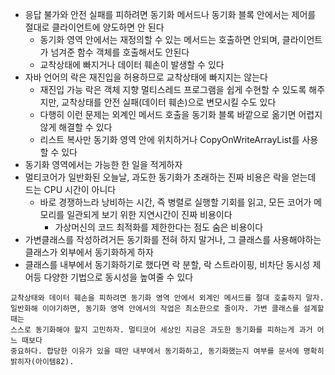 * 응답 불가와 안전 실패를 피하려면 동기화 메서드나 동기화 블록 안에서는 제어를 절대로 클라이언트에 양도하면 안 된다
  * 동기화 영역 안에서는 재정의할 수 있는 메서드는 호출하면 안되며, 클라이언트가 넘겨준 함수 객체를 호출해서도 안된다
  * 교착상태에 빠지거나 데이터 훼손이 발생할 수 있다
* 자바 언어의 락은 재진입을 허용하므로 교착상태에 빠지지는 않는다
  * 재진입 가능 락은 객체 지향 멀티스레드 프로그램을 쉽게 수현할 수 있도록 해주지만, 교착상태를 안전 실패(데이터 훼손)으로 변모시킬 수도 있다
  * 다행히 이런 문제는 외계인 메서드 호출을 동기화 블록 바깥으로 옮기면 어렵지 않게 해결할 수 있다
  * 리스트 복사만 동기화 영역 안에 위치하거나 CopyOnWriteArrayList를 사용할 수 있다
* 동기화 영역에서는 가능한 한 일을 적게하자
* 멀티코어가 일반화된 오늘날, 과도한 동기화가 초래하는 진짜 비용은 락을 얻는데 드는 CPU 시간이 아니다
  * 바로 경쟁하느라 낭비하는 시간, 즉 병렬로 실행할 기회를 읽고, 모든 코어가 메모리를 일관되게 보기 위한 지연시간이 진짜 비용이다
    * 가상머신의 코드 최적화를 제한한다는 점도 숨은 비용이다
* 가변클래스를 작성하려거든 동기화를 전혀 하지 말거나, 그 클래스를 사용해야하는 클래스가 외부에서 동기화하게 하자
* 클래스를 내부에서 동기화하기로 했다면 락 분할, 락 스트라이핑, 비차단 동시성 제어등 다양한 기법으로 동시성을 높여줄 수 있다
```
교착상태와 데이터 훼손을 피하려면 동기화 영역 안에서 외계인 메서드를 절대 호출하지 말자.
일반화해 이야기하면, 동기화 영역 안에서의 작업은 최소한으로 줄이자. 가변 클래스를 설계할 때는
스스로 동기화해야 할지 고민하자. 멀티코어 세상인 지금은 과도한 동기화를 피하는게 과거 어느 때보다
중요하다. 합당한 이유가 있을 때만 내부에서 동기화하고, 동기화했는지 여부를 문서에 명확히 밝히자(아이템82).
```